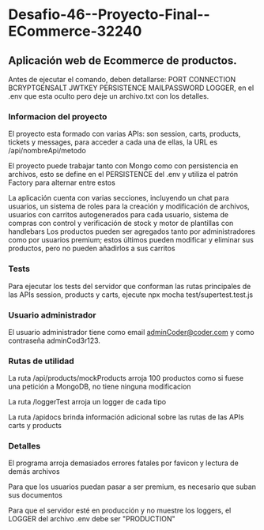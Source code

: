 # Desafio-46--Proyecto-Final--ECommerce-32240
## Aplicación web de Ecommerce de productos.

Antes de ejecutar el comando, deben detallarse: PORT CONNECTION BCRYPTGENSALT JWTKEY PERSISTENCE MAILPASSWORD LOGGER, en el .env que esta oculto pero deje un archivo.txt con los detalles.

### Informacion del proyecto

El proyecto esta formado con varias APIs: son session, carts, products, tickets y messages, para acceder a cada una de ellas, la URL es /api/nombreApi/metodo

El proyecto puede trabajar tanto con Mongo como con persistencia en archivos, esto se define en el PERSISTENCE del .env y utiliza el patrón Factory para alternar entre estos

La aplicación cuenta con varias secciones, incluyendo un chat para usuarios, un sistema de roles para la creación y modificación de archivos, usuarios con carritos autogenerados para cada usuario, sistema de compras con control y verificación de stock y motor de plantillas con handlebars Los productos pueden ser agregados tanto por administradores como por usuarios premium; estos últimos pueden modificar y eliminar sus productos, pero no pueden añadirlos a sus carritos

### Tests
Para ejecutar los tests del servidor que conforman las rutas principales de las APIs session, products y carts, ejecute npx mocha test/supertest.test.js

### Usuario administrador

El usuario administrador tiene como email adminCoder@coder.com y como contraseña adminCod3r123.

### Rutas de utilidad

La ruta /api/products/mockProducts arroja 100 productos como si fuese una petición a MongoDB, no tiene ninguna modificacion

La ruta /loggerTest arroja un logger de cada tipo

La ruta /apidocs brinda información adicional sobre las rutas de las APIs carts y products

### Detalles

El programa arroja demasiados errores fatales por favicon y lectura de demás archivos

Para que los usuarios puedan pasar a ser premium, es necesario que suban sus documentos

Para que el servidor esté en producción y no muestre los loggers, el LOGGER del archivo .env debe ser "PRODUCTION"
